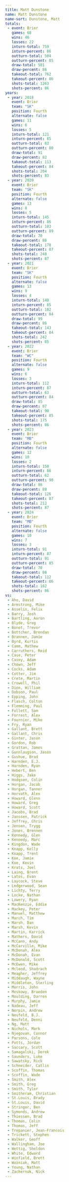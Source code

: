 ```yaml
---
title: Matt Dunstone
name: Matt Dunstone
name-sort: Dunstone, Matt
totals:
 - event: Brier
   games: 68
   wins: 46
   losses: 22
   inturn-total: 759
   inturn-percent: 86
   outturn-total: 504
   outturn-percent: 85
   draw-total: 501
   draw-percent: 86
   takeout-total: 762
   takeout-percent: 86
   shots-total: 1263
   shots-percent: 86
years:
 - year: 2018
   event: Brier
   team: "SK"
   position: Fourth
   alternate: false
   games: 11
   wins: 6
   losses: 5
   inturn-total: 121
   inturn-percent: 85
   outturn-total: 83
   outturn-percent: 80
   draw-total: 91
   draw-percent: 82
   takeout-total: 113
   takeout-percent: 84
   shots-total: 204
   shots-percent: 83
 - year: 2020
   event: Brier
   team: "SK"
   position: Fourth
   alternate: false
   games: 13
   wins: 8
   losses: 5
   inturn-total: 145
   inturn-percent: 86
   outturn-total: 103
   outturn-percent: 89
   draw-total: 70
   draw-percent: 86
   takeout-total: 178
   takeout-percent: 87
   shots-total: 248
   shots-percent: 87
 - year: 2021
   event: Brier
   team: "SK"
   position: Fourth
   alternate: false
   games: 13
   wins: 9
   losses: 4
   inturn-total: 140
   inturn-percent: 85
   outturn-total: 102
   outturn-percent: 84
   draw-total: 99
   draw-percent: 86
   takeout-total: 143
   takeout-percent: 84
   shots-total: 242
   shots-percent: 85
 - year: 2022
   event: Brier
   team: "WC"
   position: Fourth
   alternate: false
   games: 9
   wins: 6
   losses: 3
   inturn-total: 112
   inturn-percent: 87
   outturn-total: 63
   outturn-percent: 84
   draw-total: 85
   draw-percent: 87
   takeout-total: 90
   takeout-percent: 85
   shots-total: 175
   shots-percent: 86
 - year: 2023
   event: Brier
   team: "MB"
   position: Fourth
   alternate: false
   games: 12
   wins: 10
   losses: 2
   inturn-total: 150
   inturn-percent: 86
   outturn-total: 62
   outturn-percent: 90
   draw-total: 86
   draw-percent: 88
   takeout-total: 126
   takeout-percent: 87
   shots-total: 212
   shots-percent: 87
 - year: 2024
   event: Brier
   team: "MB"
   position: Fourth
   alternate: false
   games: 10
   wins: 7
   losses: 3
   inturn-total: 91
   inturn-percent: 87
   outturn-total: 91
   outturn-percent: 85
   draw-total: 70
   draw-percent: 86
   takeout-total: 112
   takeout-percent: 86
   shots-total: 182
   shots-percent: 86
vs:
 - Aho, David
 - Armstrong, Mike
 - Asselin, Felix
 - Barry, Josh
 - Bartling, Aaron
 - Blyde, Greg
 - Bonot, Trevor
 - Bottcher, Brendan
 - Brannen, Jamie
 - Byrd, Kurtis
 - Camm, Mathew
 - Carruthers, Reid
 - Case, Peter
 - Casey, Adam
 - Chown, Jeff
 - Cocks, Adam
 - Cotter, Jim
 - Crete, Martin
 - Crowell, Phil
 - Dion, William
 - Dobson, Paul
 - Epping, John
 - Flasch, Colton
 - Flemming, Paul
 - Follett, Sam
 - Forrest, Alex
 - Fournier, Mike
 - Fry, Ryan
 - Gallant, Brett
 - Gallant, Chris
 - Ginter, Jason
 - Gordon, Rob
 - Grattan, James
 - Gunnlaugson, Jason
 - Gushue, Brad
 - Harnden, E.J.
 - Harnden, Ryan
 - Hebert, Ben
 - Higgs, Jake
 - Hodgson, Colin
 - Horgan, Jacob
 - Horgan, Tanner
 - Horvath, Alex
 - Howard, Glenn
 - Howard, Greg
 - Howard, Scott
 - Jacobs, Brad
 - Janssen, Patrick
 - Jeffrey, Chris
 - Jensen, Trygg
 - Jones, Brennen
 - Kennedy, Glen
 - Kennedy, Marc
 - Kingdon, Wade
 - Knapp, Kelly
 - Knapp, Trent
 - Koe, Jamie
 - Koe, Kevin
 - Krats, Joel
 - Laing, Brent
 - Latos, Evan
 - Laycock, Steve
 - Ledgerwood, Sean
 - Lichty, Terry
 - Locke, Nathan
 - Lowery, Ryan
 - MacKenzie, Eddie
 - Mackey, Peter
 - Manuel, Matthew
 - March, Tim
 - Marsh, Dan
 - Marsh, Kevin
 - Martin, Karrick
 - Mathers, David
 - McCann, Andy
 - McCarville, Mike
 - McDonah, Alex
 - McDonah, Evan
 - McDonald, Scott
 - McEwen, Mike
 - Mcleod, Shadrach
 - Meagher, Jeffrey
 - Middaugh, Wayne
 - Middleton, Sterling
 - Morris, John
 - Moskowy, Braeden
 - Moulding, Darren
 - Murphy, Jamie
 - Nadeau, Jeff
 - Nerpin, Andrew
 - Neufeld, B.J.
 - Neufeld, Denni
 - Ng, Matt
 - Nichols, Mark
 - Njegovan, Connor
 - Parsons, Cole
 - Potts, Jordan
 - Saccary, Scott
 - Samagalski, Derek
 - Saunders, Luke
 - Sawatsky, Rick
 - Schneider, Catlin
 - Scoffin, Thomas
 - Scoffin, Wade
 - Smith, Alex
 - Smith, Greg
 - Smith, Tyler
 - Smitheram, Christian
 - St.Louis, Brady
 - St.Louis, David
 - Stringer, Ben
 - Symonds, Andrew
 - Thiessen, Brad
 - Thomas, Colin
 - Thomas, Jeff
 - Trepanier, Jean-Francois
 - Trickett, Stephen
 - Walker, Geoff
 - Wallingham, Joe
 - Wettig, Sheldon
 - White, Edward
 - Winfield, Brett
 - Wozniak, Matt
 - Young, Nathan
 - Zachernuk, Nick
---
```


